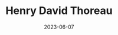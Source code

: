 ---
title: "Henry David Thoreau"
type: person
date: 2023-06-07
hashtag: henry-david-thoreau
tags:
  - American
  - naturalist
  - writer
  - human being
---